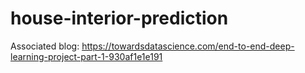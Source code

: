 # house-interior-prediction

Associated blog: https://towardsdatascience.com/end-to-end-deep-learning-project-part-1-930af1e1e191
